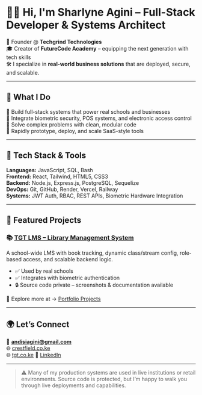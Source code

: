 # 👋🏽 Hi, I'm Sharlyne Agini – Full-Stack Developer & Systems Architect

💼 Founder @ **Techgrind Technologies**  
🎓 Creator of **FutureCode Academy** – equipping the next generation with tech skills  
🛠 I specialize in **real-world business solutions** that are deployed, secure, and scalable.

---

## 🚀 What I Do

🎯 Build full-stack systems that power real schools and businesses  
🔐 Integrate biometric security, POS systems, and electronic access control  
🧠 Solve complex problems with clean, modular code  
🧪 Rapidly prototype, deploy, and scale SaaS-style tools  

---

## 🔨 Tech Stack & Tools

**Languages:** JavaScript, SQL, Bash  
**Frontend:** React, Tailwind, HTML5, CSS3  
**Backend:** Node.js, Express.js, PostgreSQL, Sequelize  
**DevOps:** Git, GitHub, Render, Vercel, Railway  
**Systems:** JWT Auth, RBAC, REST APIs, Biometric Hardware Integration

---

## 💼 Featured Projects

### 📚 [TGT LMS – Library Management System](https://github.com/Techgrind-Sharlyne/portfolio-projects/tree/main/projects/tgt-lms)
A school-wide LMS with book tracking, dynamic class/stream config, role-based access, and scalable backend logic.

- ✅ Used by real schools
- ✅ Integrates with biometric authentication
- 🔒 Source code private – screenshots & documentation available

📂 Explore more at → [Portfolio Projects](https://github.com/Techgrind-Sharlyne/portfolio-projects)

---

## 🌍 Let’s Connect

💌 **andisiagini@gmail.com**  
🌐 [crestfield.co.ke](https://www.crestfield.co.ke)  
🌐 [tgt.co.ke](https://www.tgt.co.ke) 
🔗 [LinkedIn](https://www.linkedin.com/in/sharlyne-agini-167350378)

---

> ⚠️ Many of my production systems are used in live institutions or retail environments. Source code is protected, but I’m happy to walk you through live deployments and capabilities.
